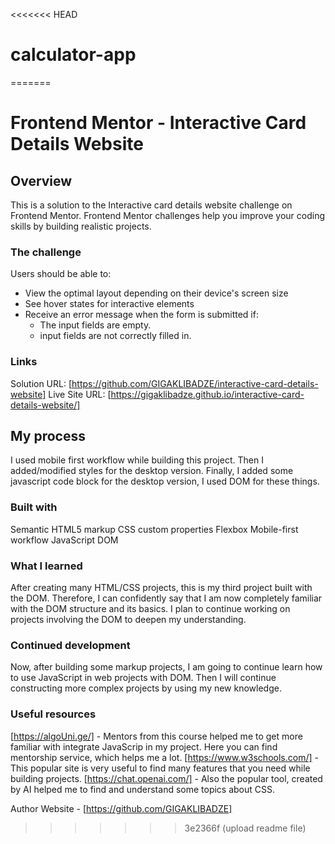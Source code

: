 <<<<<<< HEAD
# calculator-app
=======
# Frontend Mentor - Interactive Card Details Website

## Overview

This is a solution to the Interactive card details website challenge on Frontend Mentor. Frontend Mentor challenges help you improve your coding skills by building realistic projects.

### The challenge

Users should be able to:

- View the optimal layout depending on their device's screen size
- See hover states for interactive elements
- Receive an error message when the form is submitted if:
  - The input fields are empty.
  - input fields are not correctly filled in.

### Links

Solution URL: [https://github.com/GIGAKLIBADZE/interactive-card-details-website]
Live Site URL: [https://gigaklibadze.github.io/interactive-card-details-website/]

## My process

I used mobile first workflow while building this project. Then I added/modified styles for the desktop version. Finally, I added some javascript code block for the desktop version, I used DOM for these things.

### Built with

Semantic HTML5 markup
CSS custom properties
Flexbox
Mobile-first workflow
JavaScript
DOM

### What I learned

After creating many HTML/CSS projects, this is my third project built with the DOM. Therefore, I can confidently say that I am now completely familiar with the DOM structure and its basics. I plan to continue working on projects involving the DOM to deepen my understanding.

### Continued development

Now, after building some markup projects, I am going to continue learn how to use JavaScript in web projects with DOM. Then I will continue constructing more complex projects by using my new knowledge.

### Useful resources

[https://algoUni.ge/] - Mentors from this course helped me to get more familiar with integrate JavaScrip in my project. Here you can find mentorship service, which helps me a lot.
[https://www.w3schools.com/] - This popular site is very useful to find many features that you need while building projects.
[https://chat.openai.com/] - Also the popular tool, created by AI helped me to find and understand some topics about CSS.

Author
Website - [https://github.com/GIGAKLIBADZE]
>>>>>>> 3e2366f (upload readme file)
